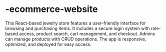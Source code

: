 # -ecommerce-website
This React-based jewelry store features a user-friendly interface for browsing and purchasing items. It includes a secure login system with role-based access, product search, cart management, and checkout. Admins can manage products with CRUD operations. The app is responsive, optimized, and deployed for easy access.
